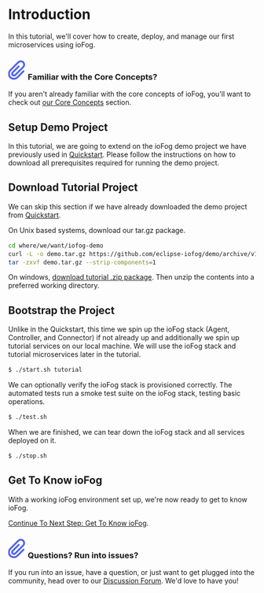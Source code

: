 # Introduction

In this tutorial, we'll cover how to create, deploy, and manage our first microservices using ioFog.

<aside class="notifications note">
  <h3><img src="/images/icos/ico-note.svg" alt=""> Familiar with the Core Concepts?</h3>
  <p>If you aren't already familiar with the core concepts of ioFog, you'll want to check out <a href="../getting-started/core-concepts.html">our Core Concepts</a> section.</p>
</aside>

## Setup Demo Project

In this tutorial, we are going to extend on the ioFog demo project we have previously used in [Quickstart](../getting-started/quick-start.html). Please follow the instructions on how to download all prerequisites required for running the demo project.

## Download Tutorial Project

We can skip this section if we have already downloaded the demo project from [Quickstart](../getting-started/quick-start.html).

On Unix based systems, download our tar.gz package.

```bash
cd where/we/want/iofog-demo
curl -L -o demo.tar.gz https://github.com/eclipse-iofog/demo/archive/v1.0.0.tar.gz
tar -zxvf demo.tar.gz --strip-components=1
```

On windows, [download tutorial .zip package](https://github.com/eclipse-iofog/demo/archive/v1.0.0.zip). Then unzip the contents into a preferred working directory.

## Bootstrap the Project

Unlike in the Quickstart, this time we spin up the ioFog stack (Agent, Controller, and Connector) if not already up and additionally we spin up tutorial services on our local machine. We will use the ioFog stack and tutorial microservices later in the tutorial.

```sh
$ ./start.sh tutorial
```

We can optionally verify the ioFog stack is provisioned correctly. The automated tests run a smoke test suite on the ioFog stack, testing basic operations.

```sh
$ ./test.sh
```

When we are finished, we can tear down the ioFog stack and all services deployed on it.

```sh
$ ./stop.sh
```

## Get To Know ioFog

With a working ioFog environment set up, we're now ready to get to know ioFog.

[Continue To Next Step: Get To Know ioFog](get-to-know-iofog.html).

<aside class="notifications note">
  <h3><img src="/images/icos/ico-note.svg" alt=""> Questions? Run into issues?</h3>
  <p>If you run into an issue, have a question, or just want to get plugged into the community, head over to our <a href="https://discuss.iofog.org/">Discussion Forum</a>. We'd love to have you!</p>
</aside>
